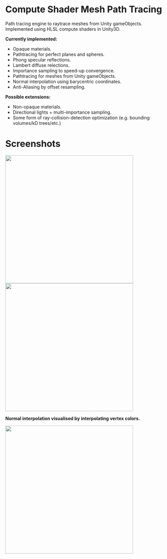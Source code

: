 # Compute Shader Mesh Path Tracing
Path tracing engine to raytrace meshes from Unity gameObjects. Implemented using HLSL compute shaders in Unity3D.

**Currently implemented:**
- Opaque materials.
- Pathtracing for perfect planes and spheres.
- Phong specular reflections.
- Lambert diffuse relections.
- Importance sampling to speed-up convergence.
- Pathtracing for meshes from Unity gameObjects.
- Normal interpolation using barycentric coordinates.
- Anti-Aliasing by offset resampling.

**Possible extensions:**
- Non-opaque materials.
- Directional lights + multi-importance sampling.
- Some form of ray-collision-detection optimization (e.g. bounding volumes/kD trees/etc.)

# Screenshots

<img src="https://raw.github.com/akoreman/Compute-Shader-Mesh-Ray-Tracing/main/images/SpecReflections.PNG" width="400">  

<img src="https://raw.github.com/akoreman/Compute-Shader-Mesh-Ray-Tracing/main/images/Geometry.PNG" width="400">  

**Normal interpolation visualised by interpolating vertex colors.**


<img src="https://raw.github.com/akoreman/Compute-Shader-Mesh-Ray-Tracing/main/images/Interpolation.PNG" width="400">  
